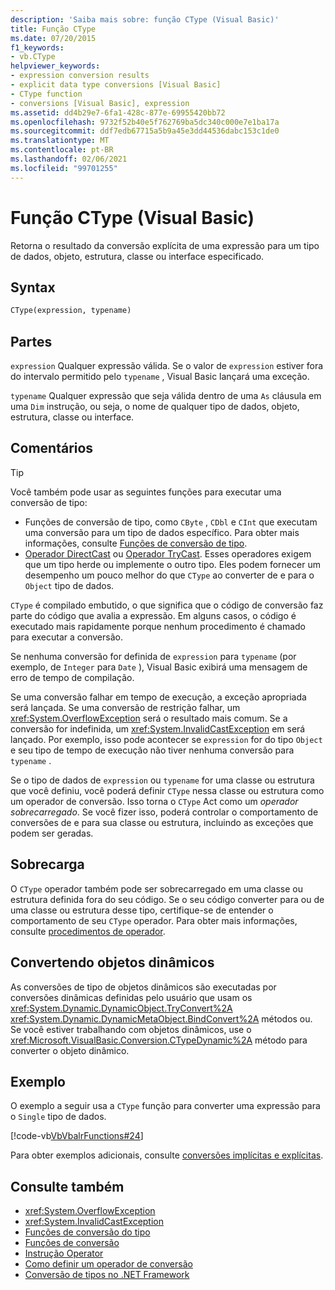 ```yaml
---
description: 'Saiba mais sobre: função CType (Visual Basic)'
title: Função CType
ms.date: 07/20/2015
f1_keywords:
- vb.CType
helpviewer_keywords:
- expression conversion results
- explicit data type conversions [Visual Basic]
- CType function
- conversions [Visual Basic], expression
ms.assetid: dd4b29e7-6fa1-428c-877e-69955420bb72
ms.openlocfilehash: 9732f52b40e5f762769ba5dc340c000e7e1ba17a
ms.sourcegitcommit: ddf7edb67715a5b9a45e3dd44536dabc153c1de0
ms.translationtype: MT
ms.contentlocale: pt-BR
ms.lasthandoff: 02/06/2021
ms.locfileid: "99701255"
---
```

# <a name="ctype-function-visual-basic"></a>Função CType (Visual Basic)

Retorna o resultado da conversão explícita de uma expressão para um tipo de dados, objeto, estrutura, classe ou interface especificado.

## <a name="syntax"></a>Syntax

```vb
CType(expression, typename)
```

## <a name="parts"></a>Partes

`expression` Qualquer expressão válida. Se o valor de `expression` estiver fora do intervalo permitido pelo `typename` , Visual Basic lançará uma exceção.

`typename` Qualquer expressão que seja válida dentro de uma `As` cláusula em uma `Dim` instrução, ou seja, o nome de qualquer tipo de dados, objeto, estrutura, classe ou interface.

## <a name="remarks"></a>Comentários

> [!TIP]
> Você também pode usar as seguintes funções para executar uma conversão de tipo:
>
> - Funções de conversão de tipo, como `CByte` , `CDbl` e `CInt` que executam uma conversão para um tipo de dados específico. Para obter mais informações, consulte [Funções de conversão de tipo](type-conversion-functions.md).
> - [Operador DirectCast](../operators/directcast-operator.md) ou [Operador TryCast](../operators/trycast-operator.md). Esses operadores exigem que um tipo herde ou implemente o outro tipo. Eles podem fornecer um desempenho um pouco melhor do que `CType` ao converter de e para o `Object` tipo de dados.

`CType` é compilado embutido, o que significa que o código de conversão faz parte do código que avalia a expressão. Em alguns casos, o código é executado mais rapidamente porque nenhum procedimento é chamado para executar a conversão.

Se nenhuma conversão for definida de `expression` para `typename` (por exemplo, de `Integer` para `Date` ), Visual Basic exibirá uma mensagem de erro de tempo de compilação.

Se uma conversão falhar em tempo de execução, a exceção apropriada será lançada. Se uma conversão de restrição falhar, um <xref:System.OverflowException> será o resultado mais comum. Se a conversão for indefinida, um <xref:System.InvalidCastException> em será lançado. Por exemplo, isso pode acontecer se `expression` for do tipo `Object` e seu tipo de tempo de execução não tiver nenhuma conversão para `typename` .

Se o tipo de dados de `expression` ou `typename` for uma classe ou estrutura que você definiu, você poderá definir `CType` nessa classe ou estrutura como um operador de conversão. Isso torna o `CType` Act como um *operador sobrecarregado*. Se você fizer isso, poderá controlar o comportamento de conversões de e para sua classe ou estrutura, incluindo as exceções que podem ser geradas.

## <a name="overloading"></a>Sobrecarga

O `CType` operador também pode ser sobrecarregado em uma classe ou estrutura definida fora do seu código. Se o seu código converter para ou de uma classe ou estrutura desse tipo, certifique-se de entender o comportamento de seu `CType` operador. Para obter mais informações, consulte [procedimentos de operador](../../programming-guide/language-features/procedures/operator-procedures.md).

## <a name="converting-dynamic-objects"></a>Convertendo objetos dinâmicos

As conversões de tipo de objetos dinâmicos são executadas por conversões dinâmicas definidas pelo usuário que usam os <xref:System.Dynamic.DynamicObject.TryConvert%2A> <xref:System.Dynamic.DynamicMetaObject.BindConvert%2A> métodos ou. Se você estiver trabalhando com objetos dinâmicos, use o <xref:Microsoft.VisualBasic.Conversion.CTypeDynamic%2A> método para converter o objeto dinâmico.

## <a name="example"></a>Exemplo

O exemplo a seguir usa a `CType` função para converter uma expressão para o `Single` tipo de dados.

[!code-vb[VbVbalrFunctions#24](~/samples/snippets/visualbasic/VS_Snippets_VBCSharp/VbVbalrFunctions/VB/Class1.vb#24)]

Para obter exemplos adicionais, consulte [conversões implícitas e explícitas](../../programming-guide/language-features/data-types/implicit-and-explicit-conversions.md).

## <a name="see-also"></a>Consulte também

- <xref:System.OverflowException>
- <xref:System.InvalidCastException>
- [Funções de conversão do tipo](type-conversion-functions.md)
- [Funções de conversão](conversion-functions.md)
- [Instrução Operator](../statements/operator-statement.md)
- [Como definir um operador de conversão](../../programming-guide/language-features/procedures/how-to-define-a-conversion-operator.md)
- [Conversão de tipos no .NET Framework](../../../standard/base-types/type-conversion.md)
